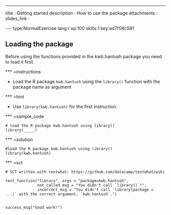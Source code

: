 ---
title       : Getting started
description : How to use the package
attachments :
  slides_link : 


--- type:NormalExercise lang:r xp:100 skills:1 key:ad7f08c581
## Loading the package

Before using the functions provided in the kwb.hantush package you need to load 
it first.


*** =instructions
- Load the R package `kwb.hantush` using the `library()` function with the 
package name as argument

*** =hint
- Use `library(kwb.hantush)` for the first instruction.


*** =sample_code
```{r}
# load the R package kwb.hantush using library()
library(_____)

```

*** =solution
```{r}
#load the R package kwb.hantush using library()
library(kwb.hantush)
```

*** =sct
```{r}
# SCT written with testwhat: https://github.com/datacamp/testwhat/wiki

test_function("library", args = "package=kwb.hantush",
              not_called_msg = "You didn't call `library()`!",
              incorrect_msg = "You didn't call `library(package = ...)` with the correct argument, `kwb.hantush`.")


success_msg("Good work!")
```
